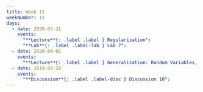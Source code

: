 ```yaml
---
title: Week 11
weekNumber: 11
days:
  - date: 2020-03-31
    events:
      "**Lecture**{: .label .label } Regularization":
      "**Lab**{: .label .label-lab } Lab 7":
  - date: 2020-04-02
    events:
      "**Lecture**{: .label .label } Generalization: Random Variables, Sampling Variability":
  - date: 2019-03-20
    events:
      "**Discussion**{: .label .label-disc } Discussion 10":
---
```

